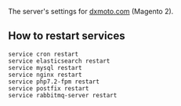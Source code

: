 The server's settings for [dxmoto.com](https://www.dxmoto.com) (Magento 2).

## How to restart services
```
service cron restart
service elasticsearch restart
service mysql restart
service nginx restart
service php7.2-fpm restart
service postfix restart
service rabbitmq-server restart
```